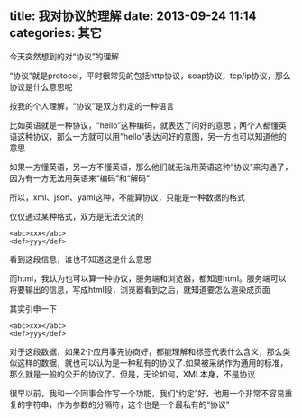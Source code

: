 title: 我对协议的理解
date: 2013-09-24 11:14
categories: 其它
---
今天突然想到的对“协议”的理解
<!--more-->

“协议”就是protocol，平时很常见的包括http协议，soap协议，tcp/ip协议，那么协议是什么意思呢 

按我的个人理解，“协议”是双方约定的一种语言
 
比如英语就是一种协议，“hello”这种编码，就表达了问好的意思；两个人都懂英语这种协议，那么一方就可以用“hello”表达问好的意图，另一方也可以知道他的意思 

如果一方懂英语，另一方不懂英语，那么他们就无法用英语这种“协议”来沟通了，因为有一方无法用英语来“编码”和“解码” 

所以，xml、json、yaml这种，不能算协议，只能是一种数据的格式 

仅仅通过某种格式，双方是无法交流的
```
<abc>xxx</abc>
<def>yyy</def>
```
看到这段信息，谁也不知道这是什么意思 

而html，我认为也可以算一种协议，服务端和浏览器，都知道html。服务端可以将要输出的信息，写成html段，浏览器看到之后，就知道要怎么渲染成页面 

其实引申一下
```
<abc>xxx</abc>
<def>yyy</def>
```

对于这段数据，如果2个应用事先协商好，都能理解<abc>和<def>标签代表什么含义，那么类似这样的数据，就也可以认为是一种私有的协议了.如果被采纳作为通用的标准，那么就是一般的公开的协议了。但是，无论如何，XML本身，不是协议 

很早以前，我和一个同事合作写一个功能，我们“约定”好，他用一个非常不容易重复的字符串，作为参数的分隔符，这个也是一个最私有的“协议”